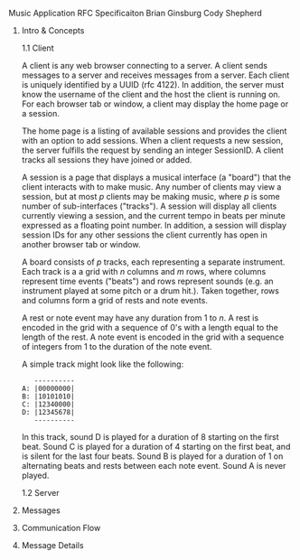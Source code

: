 Music Application RFC Specificaiton
    Brian Ginsburg
    Cody Shepherd

1. Intro & Concepts

    1.1 Client

    A client is any web browser connecting to a server. A client sends messages
    to a server and receives messages from a server. Each client is uniquely
    identified by a UUID (rfc 4122). In addition, the server must know the username of the
    client and the host the client is running on. For each browser tab or
    window, a client may display the home page or a session.
    
    The home page is a listing of available sessions and provides the client
    with an option to add sessions. When a client requests a new session, the
    server fulfills the request by sending an integer SessionID. A client tracks
    all sessions they have joined or added.
    
    A session is a page that displays a musical interface (a "board") that the
    client interacts with to make music. Any number of clients may view a
    session, but at most *p* clients may be making music, where *p* is some
    number of sub-interfaces ("tracks"). A session will display all clients
    currently viewing a session, and the current tempo in beats per minute
    expressed as a floating point number. In addition, a session will display
    session IDs for any other sessions the client currently has open in another
    browser tab or window.
    
    A board consists of *p* tracks, each representing a separate instrument.
    Each track is a a grid with *n* columns and *m* rows, where columns
    represent time events ("beats") and rows represent sounds (e.g. an
    instrument played at some pitch or a drum hit.). Taken together, rows and
    columns form a grid of rests and note events.
    
    A rest or note event may have any duration from 1 to *n*. A rest is encoded
    in the grid with a sequence of 0's with a length equal to the length of the
    rest. A note event is encoded in the grid with a sequence of integers from 1
    to the duration of the note event.
    
    A simple track might look like the following:
    ```
       ----------
    A: |00000000|
    B: |10101010|
    C: |12340000|
    D: |12345678|
       ----------
    ```

    In this track, sound D is played for a duration of 8 starting on the first
    beat. Sound C is played for a duration of 4 starting on the first beat, and
    is silent for the last four beats. Sound B is played for a duration of 1 on
    alternating beats and rests between each note event. Sound A is never played.
    
    1.2 Server

2. Messages

3. Communication Flow

4. Message Details
